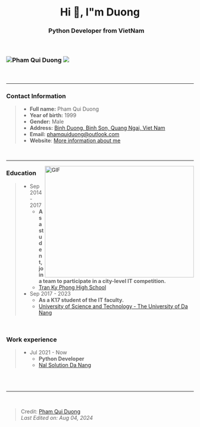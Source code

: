 <h1 align="center">
	Hi 👋, I"m Duong
</h1>

<h3 align="center">
	Python Developer from VietNam
	<img src="https://icons.iconarchive.com/icons/custom-icon-design/all-country-flag/16/Vietnam-Flag-icon.png" width="16" height="16">
<h3>

<br>

<p align="left">
	<img src="https://komarev.com/ghpvc/?username=phamquiduong&label=Profile%20views&color=0e75b6&style=flat" alt="Pham Qui Duong" />
	<img src="https://img.shields.io/github/followers/phamquiduong?label=Follow" />
</p>

<br>

---

### Contact Information
> - **Full name:** Pham Qui Duong
> - **Year of birth:** 1999
> - **Gender:** Male
> - **Address:** [Binh Duong, Binh Son, Quang Ngai, Viet Nam](https://maps.app.goo.gl/asHjSnJ8Qu7hzeyF9)
> - **Email:** [phamquiduong@outlook.com](mailto:phamquiduong@outlook.com)
> - **Website**: [More information about me](https://phamquiduong.github.io/phamquiduong/)

<br>

---

<img align="right" top="500" height="300" width="400" alt="GIF" src="https://media.giphy.com/media/SWoSkN6DxTszqIKEqv/giphy.gif">

### Education
> - Sep 2014 - 2017
> 	- **As a student, join a team to participate in a city-level IT competition.**
> 	- [Tran Ky Phong High School](http://tkp.edu.vn/)
> - Sep 2017 - 2023
> 	- **As a K17 student of the IT faculty.**
> 	- [University of Science and Technology - The University of Da Nang](https://dut.udn.vn/)

<br>

### Work experience
> - Jul 2021 - Now
>	- **Python Developer**
>	- [Nal Solution Da Nang](https://nals.vn/)

<br>

<br>

---

<br>

> Credit: [Pham Qui Duong](https://github.com/phamquiduong) <br>
> *Last Edited on: Aug 04, 2024*
